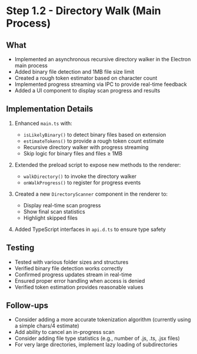 # Step 1.2 - Directory Walk (Main Process)

## What
- Implemented an asynchronous recursive directory walker in the Electron main process
- Added binary file detection and 1MB file size limit
- Created a rough token estimator based on character count
- Implemented progress streaming via IPC to provide real-time feedback
- Added a UI component to display scan progress and results

## Implementation Details
1. Enhanced `main.ts` with:
   - `isLikelyBinary()` to detect binary files based on extension
   - `estimateTokens()` to provide a rough token count estimate
   - Recursive directory walker with progress streaming
   - Skip logic for binary files and files ≥ 1MB

2. Extended the preload script to expose new methods to the renderer:
   - `walkDirectory()` to invoke the directory walker
   - `onWalkProgress()` to register for progress events

3. Created a new `DirectoryScanner` component in the renderer to:
   - Display real-time scan progress
   - Show final scan statistics
   - Highlight skipped files

4. Added TypeScript interfaces in `api.d.ts` to ensure type safety

## Testing
- Tested with various folder sizes and structures
- Verified binary file detection works correctly
- Confirmed progress updates stream in real-time
- Ensured proper error handling when access is denied
- Verified token estimation provides reasonable values

## Follow-ups
- Consider adding a more accurate tokenization algorithm (currently using a simple chars/4 estimate)
- Add ability to cancel an in-progress scan
- Consider adding file type statistics (e.g., number of .js, .ts, .jsx files)
- For very large directories, implement lazy loading of subdirectories 